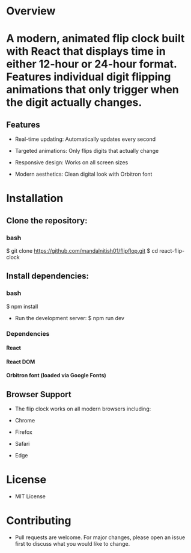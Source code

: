 # Overview
# A modern, animated flip clock built with React that displays time in either 12-hour or 24-hour format. Features individual digit flipping animations that only trigger when the digit actually changes.



## Features
- Real-time updating: Automatically updates every second

- Targeted animations: Only flips digits that actually change

- Responsive design: Works on all screen sizes

- Modern aesthetics: Clean digital look with Orbitron font

# Installation
## Clone the repository:

### bash
$ git clone https://github.com/mandalnitish01/flipflop.git
$ cd react-flip-clock

## Install dependencies:

### bash
$ npm install
- Run the development server:
$ npm run dev

### Dependencies
#### React

#### React DOM

#### Orbitron font (loaded via Google Fonts)

## Browser Support
- The flip clock works on all modern browsers including:

- Chrome
- Firefox
- Safari
- Edge

# License
- MIT License

# Contributing
- Pull requests are welcome. For major changes, please open an issue first to discuss what you would like to change.